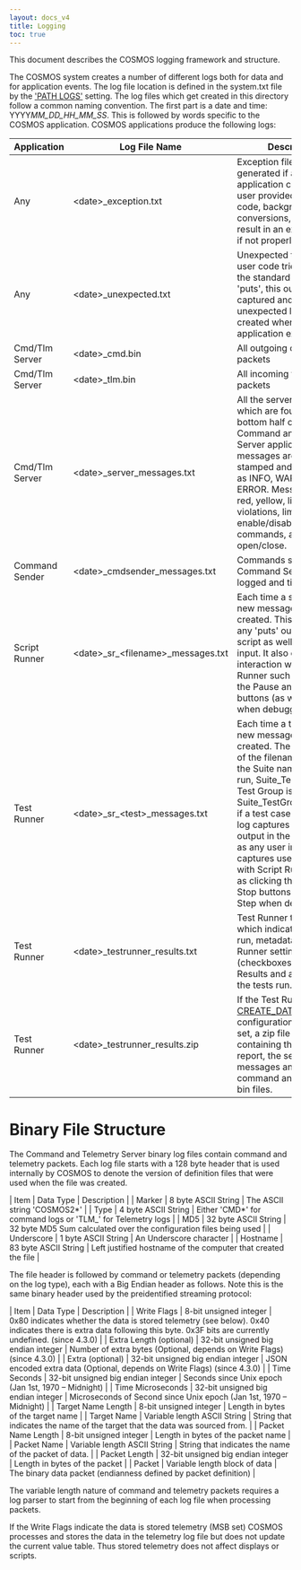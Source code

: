 ```yaml
---
layout: docs_v4
title: Logging
toc: true
---
```


This document describes the COSMOS logging framework and structure.

The COSMOS system creates a number of different logs both for data and for application events. The log file location is defined in the system.txt file by the ['PATH LOGS'](/docs/system/#path) setting. The log files which get created in this directory follow a common naming convention. The first part is a date and time: YYYY*MM_DD_HH_MM_SS*. This is followed by words specific to the COSMOS application. COSMOS applications produce the following logs:

| Application    | Log File Name                            | Description                                                                                                                                                                                                                                                                                                                                                                                                                                           |
| -------------- | ---------------------------------------- | ----------------------------------------------------------------------------------------------------------------------------------------------------------------------------------------------------------------------------------------------------------------------------------------------------------------------------------------------------------------------------------------------------------------------------------------------------- |
| Any            | \<date\>\_exception.txt                  | Exception file which is generated if a COSMOS application crashes. Any user provided interface code, background tasks, conversions, etc can result in an exception file if not properly written.                                                                                                                                                                                                                                                      |
| Any            | \<date\>\_unexpected.txt                 | Unexpected text output. If user code tries to print to the standard output using 'puts', this output is captured and an unexpected log file is created when the application exits.                                                                                                                                                                                                                                                                    |
| Cmd/Tlm Server | \<date\>\_cmd.bin                        | All outgoing command packets                                                                                                                                                                                                                                                                                                                                                                                                                          |
| Cmd/Tlm Server | \<date\>\_tlm.bin                        | All incoming telemetry packets                                                                                                                                                                                                                                                                                                                                                                                                                        |
| Cmd/Tlm Server | \<date\>\_server_messages.txt            | All the server messages which are found in the bottom half of the Command and Telemetry Server application. Server messages are time stamped and categorized as INFO, WARN, or ERROR. Messages include red, yellow, limit violations, limit groups enable/disable, commands, and log file open/close.                                                                                                                                                 |
| Command Sender | \<date\>\_cmdsender_messages.txt         | Commands sent through Command Sender are logged and timestamped.                                                                                                                                                                                                                                                                                                                                                                                      |
| Script Runner  | \<date\>\_sr\_\<filename\>\_messages.txt | Each time a script is run, a new messages log file is created. This log captures any 'puts' output in the script as well as any user input. It also captures user interaction with Script Runner such as clicking the Pause and Stop buttons (as well as Step when debugging).                                                                                                                                                                        |
| Test Runner    | \<date\>\_sr\_\<test\>\_messages.txt     | Each time a test is run, a new messages log file is created. The \<test\> part of the filename is either the Suite name if a Suite is run, Suite_TestGroup if a Test Group is run, or Suite_TestGroup_TestCase if a test case is run. This log captures any 'puts' output in the script as well as any user input. It also captures user interaction with Script Runner such as clicking the Pause and Stop buttons (as well as Step when debugging). |
| Test Runner    | \<date\>\_testrunner_results.txt         | Test Runner test report which indicates the file run, metadata, Test Runner settings (checkboxes), Test Case Results and a summary of the tests run.                                                                                                                                                                                                                                                                                                  |
| Test Runner    | \<date\>\_testrunner_results.zip         | If the Test Runner [CREATE_DATA_PACKAGE](/docs/test_runner/#create_data_package) configuration option is set, a zip file is created containing the the test report, the server messages and the command and telemetry bin files.                                                                                                                                                                                                                      |

# Binary File Structure

The Command and Telemetry Server binary log files contain command and telemetry packets. Each log file starts with a 128 byte header that is used internally by COSMOS to denote the version of definition files that were used when the file was created.

| Item | Data Type | Description |
| Marker | 8 byte ASCII String | The ASCII string 'COSMOS2*' |
| Type | 4 byte ASCII String | Either 'CMD*' for command logs or 'TLM\_' for Telemetry logs |
| MD5 | 32 byte ASCII String | 32 byte MD5 Sum calculated over the configuration files being used |
| Underscore | 1 byte ASCII String | An Underscore character |
| Hostname | 83 byte ASCII String | Left justified hostname of the computer that created the file |

The file header is followed by command or telemetry packets (depending on the log type), each with a Big Endian header as follows. Note this is the same binary header used by the preidentified streaming protocol:

| Item | Data Type | Description |
| Write Flags | 8-bit unsigned integer | 0x80 indicates whether the data is stored telemetry (see below). 0x40 indicates there is extra data following this byte. 0x3F bits are currently undefined. (since 4.3.0) |
| Extra Length (optional) | 32-bit unsigned big endian integer | Number of extra bytes (Optional, depends on Write Flags) (since 4.3.0) |
| Extra (optional) | 32-bit unsigned big endian integer | JSON encoded extra data (Optional, depends on Write Flags) (since 4.3.0) |
| Time Seconds | 32-bit unsigned big endian integer | Seconds since Unix epoch (Jan 1st, 1970 – Midnight) |
| Time Microseconds | 32-bit unsigned big endian integer | Microseconds of Second since Unix epoch (Jan 1st, 1970 – Midnight) |
| Target Name Length | 8-bit unsigned integer | Length in bytes of the target name |
| Target Name | Variable length ASCII String | String that indicates the name of the target that the data was sourced from. |
| Packet Name Length | 8-bit unsigned integer | Length in bytes of the packet name |
| Packet Name | Variable length ASCII String | String that indicates the name of the packet of data. |
| Packet Length | 32-bit unsigned big endian integer | Length in bytes of the packet |
| Packet | Variable length block of data | The binary data packet (endianness defined by packet definition) |

The variable length nature of command and telemetry packets requires a log parser to start from the beginning of each log file when processing packets.

If the Write Flags indicate the data is stored telemetry (MSB set) COSMOS processes and stores the data in the telemetry log file but does not update the current value table. Thus stored telemetry does not affect displays or scripts.
